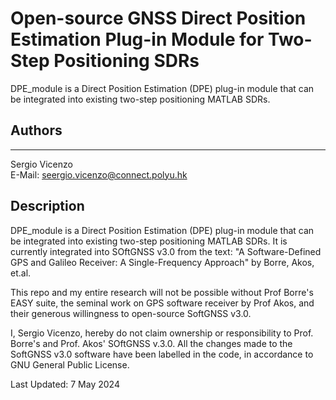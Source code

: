 # Open-source GNSS Direct Position Estimation Plug-in Module for Two-Step Positioning SDRs
DPE_module is a Direct Position Estimation (DPE) plug-in module that can be integrated into existing two-step positioning MATLAB SDRs.

## Authors
-------------------------------------------------------------------------------
Sergio Vicenzo  
E-Mail: <seergio.vicenzo@connect.polyu.hk>

## Description
DPE_module is a Direct Position Estimation (DPE) plug-in module that can be integrated into existing two-step positioning MATLAB SDRs. 
It is currently integrated into SOftGNSS v3.0 from the text: "A Software-Defined GPS and Galileo Receiver: A Single-Frequency Approach" by Borre, Akos, et.al.

This repo and my entire research will not be possible without Prof Borre's EASY suite, the seminal work on GPS software receiver by Prof Akos, and their generous willingness to open-source SoftGNSS v3.0. 

I, Sergio Vicenzo, hereby do not claim ownership or responsibility to Prof. Borre's and Prof. Akos' SOftGNSS v.3.0. All the changes made to the SoftGNSS v3.0 software have been labelled in the code, in accordance to GNU General Public License.

Last Updated: 7 May 2024

	   
